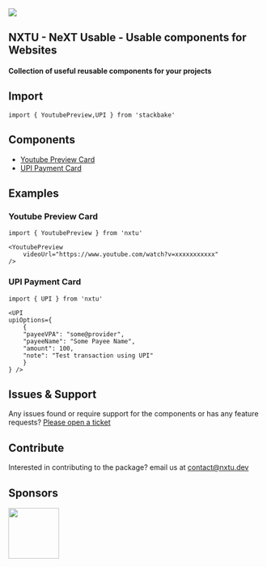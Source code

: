 <img src="https://raw.githubusercontent.com/nxtopen/nxtu/main/banner.png" />

## NXTU - NeXT Usable - Usable components for Websites

#### Collection of useful reusable components for your projects

## Import

```
import { YoutubePreview,UPI } from 'stackbake'
```

## Components

- [Youtube Preview Card](https://docs.nxtu.dev/components/youtube-preview-card)
- [UPI Payment Card](https://docs.nxtu.dev/components/upi-payment-card)

## Examples

### Youtube Preview Card 

```
import { YoutubePreview } from 'nxtu'

<YoutubePreview 
    videoUrl="https://www.youtube.com/watch?v=xxxxxxxxxxx"
/>
```

### UPI Payment Card 

```
import { UPI } from 'nxtu'

<UPI
upiOptions={
    {
    "payeeVPA": "some@provider",
    "payeeName": "Some Payee Name",
    "amount": 100,
    "note": "Test transaction using UPI"
    }
} />
```

## Issues & Support

Any issues found or require support for the components or has any feature requests? [Please open a ticket](https://github.com/nxtopen/nxtu/issues)

## Contribute

Interested in contributing to the package? email us at contact@nxtu.dev

## Sponsors

<img src="https://gitbook.gitbook.io/~gitbook/image?url=https%3A%2F%2F1172530391-files.gitbook.io%2F%7E%2Ffiles%2Fv0%2Fb%2Fgitbook-x-prod.appspot.com%2Fo%2Fspaces%252FsdSkN433H8T8xAiH8slE%252Fuploads%252Fn1gUNvnuFiwfifmZt2Zh%252FGitBook-dark.png%3Falt%3Dmedia%26token%3D8dce21ed-4d59-48de-8320-d04f973c950d&width=376&dpr=2&quality=100&sign=7117d837e6fc39a6e94f78e927f963fdb63dfdaa8ad357a8852b8c5f496ce4d9" width="100px"/>